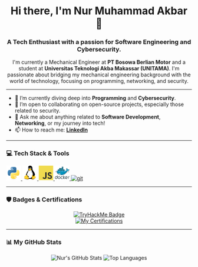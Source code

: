 <h1 align="center">Hi there, I'm Nur Muhammad Akbar 👋</h1>
<h3 align="center">A Tech Enthusiast with a passion for Software Engineering and Cybersecurity.</h3>

<p align="center">
  I'm currently a Mechanical Engineer at <b>PT Bosowa Berlian Motor</b> and a student at <b>Universitas Teknologi Akba Makassar (UNITAMA)</b>. I'm passionate about bridging my mechanical engineering background with the world of technology, focusing on programming, networking, and security.
</p>

---

- 🌱 I’m currently diving deep into **Programming** and **Cybersecurity**.
- 👯 I’m open to collaborating on open-source projects, especially those related to security.
- 💬 Ask me about anything related to **Software Development**, **Networking**, or my journey into tech!
- 📫 How to reach me: [**LinkedIn**](https://www.linkedin.com/in/nur-akbar/)

---

### 💻 Tech Stack & Tools

<p align="left">
  <a href="https://www.python.org" target="_blank" rel="noreferrer">
    <img src="https://raw.githubusercontent.com/devicons/devicon/master/icons/python/python-original.svg" alt="python" width="40" height="40"/>
  </a>
  <a href="https://www.linux.org/" target="_blank" rel="noreferrer">
    <img src="https://raw.githubusercontent.com/devicons/devicon/master/icons/linux/linux-original.svg" alt="linux" width="40" height="40"/>
  </a>
  <a href="https://developer.mozilla.org/en-US/docs/Web/JavaScript" target="_blank" rel="noreferrer">
    <img src="https://raw.githubusercontent.com/devicons/devicon/master/icons/javascript/javascript-original.svg" alt="javascript" width="40" height="40"/>
  </a>
  <a href="https://www.docker.com/" target="_blank" rel="noreferrer">
    <img src="https://raw.githubusercontent.com/devicons/devicon/master/icons/docker/docker-original-wordmark.svg" alt="docker" width="40" height="40"/>
  </a>
  <a href="https://git-scm.com/" target="_blank" rel="noreferrer">
    <img src="https://www.vectorlogo.zone/logos/git-scm/git-scm-icon.svg" alt="git" width="40" height="40"/>
  </a>
</p>

---

### 🛡️ Badges & Certifications

<p align="center">
  <a href="https://tryhackme.com/p/SC4RECROW">
    <img src="https://tryhackme-badges.s3.amazonaws.com/SC4RECROW.png" alt="TryHackMe Badge" />
  </a>
  <br />
  <a href="https://github.com/SC4RECROWx/My-Certification">
    <img src="https://img.shields.io/badge/My_Certifications-View_Repo-blue?style=for-the-badge&logo=github" alt="My Certifications"/>
  </a>
</p>

---

### 📊 My GitHub Stats

<p align="center">
  <img align="center" src="https://github-readme-stats.vercel.app/api?username=SC4RECROWx&show_icons=true&include_all_commits=true&count_private=true&theme=buefy&hide_border=true" alt="Nur's GitHub Stats" />
  <img align="center" src="https://github-readme-stats.vercel.app/api/top-langs/?username=SC4RECROWx&layout=compact&theme=buefy&hide_border=true" alt="Top Languages" />
</p>
